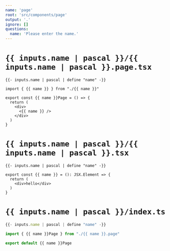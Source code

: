 ```yaml
---
name: 'page'
root: 'src/components/page'
output: '.'
ignore: []
questions:
  name: 'Please enter the name.'
---
```


# `{{ inputs.name | pascal }}/{{ inputs.name | pascal }}.page.tsx`

```tsx
{{- inputs.name | pascal | define "name" -}}

import { {{ name }} } from "./{{ name }}"

export const {{ name }}Page = () => {
  return (
    <div>
      <{{ name }} />
    </div>
  )
}
```

# `{{ inputs.name | pascal }}/{{ inputs.name | pascal }}.tsx`

```tsx
{{- inputs.name | pascal | define "name" -}}

export const {{ name }} = (): JSX.Element => {
  return (
    <div>hello</div>
  )
}
```

# `{{ inputs.name | pascal }}/index.ts`

```ts
{{- inputs.name | pascal | define "name" -}}

import { {{ name }}Page } from "./{{ name }}.page"

export default {{ name }}Page
```
